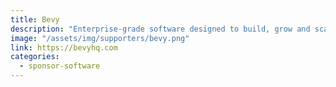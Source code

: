 ```yaml
---
title: Bevy
description: "Enterprise-grade software designed to build, grow and scale global Customer-to-Customer communities."
image: "/assets/img/supporters/bevy.png"
link: https://bevyhq.com
categories:
  - sponsor-software
---
```

